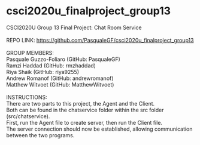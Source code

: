 # csci2020u_finalproject_group13
CSCI2020U Group 13 Final Project: Chat Room Service <br /><br />
REPO LINK: https://github.com/PasqualeGF/csci2020u_finalproject_group13<br /><br />
GROUP MEMBERS: <br />
Pasquale Guzzo-Foliaro (GitHub: PasqualeGF) <br />
Ramzi Haddad (GitHub: rmzhaddad) <br />
Riya Shaik (GitHub: riya9255) <br />
Andrew Romanof (GitHub: andrewromanof) <br />
Matthew Witvoet (GitHub: MatthewWitvoet) <br /><br />
INSTRUCTIONS: <br />
There are two parts to this project, the Agent and the Client. <br />
Both can be found in the chatservice folder within the src folder (src/chatservice). <br />
First, run the Agent file to create server, then run the Client file. <br />
The server connection should now be established, allowing communication between the two programs. <br />
